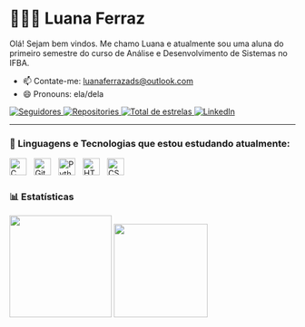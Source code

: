 # 👩🏻‍💻 Luana Ferraz

Olá! Sejam bem vindos. Me chamo Luana e atualmente sou uma aluna do primeiro semestre do curso de Análise e Desenvolvimento de Sistemas no IFBA.
- 📫 Contate-me: luanaferrazads@outlook.com
- 😄 Pronouns: ela/dela


<p align="left">
  </a>
    <a href="https://github.com/luanaferrazads?tab=followers">
        <img 
            alt="Seguidores" 
            title="Me siga no GitHub" 
            src="https://custom-icon-badges.demolab.com/github/followers/luanaferrazads?color=5A189A&labelColor=7B2CBF&style=for-the-badge&logo=github&label=Seguidores&logoColor=white"
      />
  </a> 
    <a href="https://github.com/luanaferrazads?tab=repositories">
        <img 
            alt="Repositories" 
            title="Repositorios" 
            src="https://custom-icon-badges.demolab.com/github/stars/luanaferrazads?color=55960c&style=for-the-badge&labelColor=488207&logo=book&label=repositorios"
        />    
    </a> 
    <a href="https://github.com/luanaferrazads?tab=stars">
        <img 
            alt="Total de estrelas" 
            title="Total de estrelas GitHub" 
            src="https://custom-icon-badges.demolab.com/github/stars/luanaferrazads?color=F59E0B&style=for-the-badge&labelColor=FBBF24&logo=star&label=estrelas"
        />
    </a>
    <a href="https://www.linkedin.com/in/luana-ferraz-908787356/" target="_blank">
    <img 
        alt="LinkedIn" 
        title="Me conecte no LinkedIn" 
        src="https://custom-icon-badges.demolab.com/badge/LinkedIn-Perfil-0A66C2?style=for-the-badge&logo=In&logoColor=white&labelColor=004182"
       />
    </a>
</p>

---

### 🤖 Linguagens e Tecnologias que estou estudando atualmente:

<img 
    align="left" 
    alt="C" 
    title="C"
    width="30px" 
    style="padding-right: 10px;" 
    src="https://cdn.jsdelivr.net/gh/devicons/devicon@latest/icons/c/c-original.svg" 
/>
<img 
    align="left" 
    alt="Git" 
    title="Git"
    width="30px" 
    style="padding-right: 10px;" 
    src="https://cdn.jsdelivr.net/gh/devicons/devicon@latest/icons/git/git-original.svg" 
/>
<img 
    align="left" 
    alt="Python" 
    title="Python"
    width="30px" 
    style="padding-right: 10px;" 
    src="https://cdn.jsdelivr.net/gh/devicons/devicon@latest/icons/python/python-original.svg" 
/> 
<img 
    align="left" 
    alt="HTML"
    title="HTML" 
    width="30px" 
    style="padding-right: 10px;" 
    src="https://cdn.jsdelivr.net/gh/devicons/devicon@latest/icons/html5/html5-original.svg" 
/>
<img 
    align="left" 
    alt="CSS" 
    title="CSS"
    width="30px" 
    style="padding-right: 10px;" 
    src="https://cdn.jsdelivr.net/gh/devicons/devicon@latest/icons/css3/css3-original.svg" 
/>

<br/>
<br/>

### 📊 Estatísticas
<p>
<div align="left">

<div>
  <img height = "180em" src="https://github-readme-stats.vercel.app/api?username=luanaferrazads&show_icons=true&theme=tokyonight" />
  <img height = "165em" src="https://github-readme-stats.vercel.app/api/top-langs/?username=luanaferrazads&layout=compact&theme=tokyonight" />
<div>

<br>
</p>




